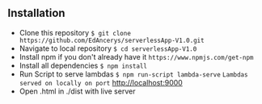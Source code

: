 ## Installation

- Clone this repository
  `$ git clone https://github.com/EdAncerys/serverlessApp-V1.0.git`
- Navigate to local repository
  `$ cd serverlessApp-V1.0`
- Install npm if you don't already have it
  `https://www.npmjs.com/get-npm`
- Install all dependencies
  `$ npm install`
- Run Script to serve lambdas
  `$ npm run-script lambda-serve`
  `Lambdas served on locally on port` [http://localhost:9000](http://localhost:9000)
- Open .html in ./dist with live server
